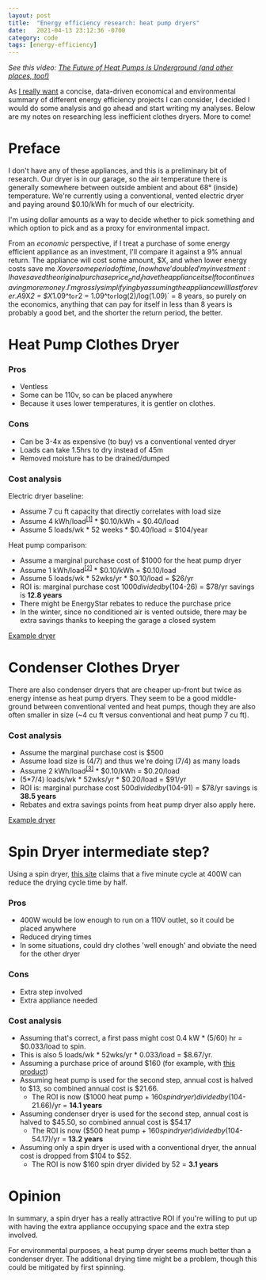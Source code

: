```yaml
---
layout: post
title:  "Energy efficiency research: heat pump dryers"
date:   2021-04-13 23:12:36 -0700
category: code
tags: [energy-efficiency]
---
```


_See this video: [The Future of Heat Pumps is Underground (and other places, too!)](https://www.youtube.com/watch?v=7zrx-b2sLUs)_

As [I really want](https://twitter.com/adamshirey/status/1377694632671256577) a concise, data-driven economical and environmental summary of different energy efficiency projects I can consider, I decided I would do some analysis and go ahead and start writing my analyses. Below are my notes on researching less inefficient clothes dryers. More to come!

# Preface
I don't have any of these appliances, and this is a preliminary bit of research. Our dryer is in our garage, so the air temperature there is generally somewhere between outside ambient and about 68° (inside) temperature. We're currently using a conventional, vented electric dryer and paying around $0.10/kWh for much of our electricity.

I'm using dollar amounts as a way to decide whether to pick something and which option to pick and as a proxy for environmental impact.

From an _economic_ perspective, if I treat a purchase of some energy efficient appliance as an investment, I'll compare it against a 9% annual return. The appliance will cost some amount, $X, and when lower energy costs save me $X over some period of time, I now have 'doubled' my investment: I have saved the original purchase price _and_ I have the appliance itself to continue saving more money. I'm grossly simplifying by assuming the appliance will last forever. A 9% interest rate will double in `$X*2 = $X*1.09^t` or `2 = 1.09^t` or `log(2)/log(1.09)` = 8 years, so purely on the economics, anything that can pay for itself in less than 8 years is probably a good bet, and the shorter the return period, the better.

# Heat Pump Clothes Dryer

### Pros
* Ventless
* Some can be 110v, so can be placed anywhere
* Because it uses lower temperatures, it is gentler on clothes.

### Cons
* Can be 3-4x as expensive (to buy) vs a conventional vented dryer
* Loads can take 1.5hrs to dry instead of 45m
* Removed moisture has to be drained/dumped

### Cost analysis
Electric dryer baseline:
* Assume 7 cu ft capacity that directly correlates with load size
* Assume 4 kWh/load<sup>[\[1\]](https://www.directenergy.com/learning-center/how-much-energy-dryer-use)</sup> * $0.10/kWh = $0.40/load
* Assume 5 loads/wk * 52 weeks * $0.40/load = $104/year

Heat pump comparison:
* Assume a marginal purchase cost of $1000 for the heat pump dryer
* Assume 1 kWh/load<sup>[\[2\]](https://en.wikipedia.org/wiki/Clothes_dryer#Heat_pump_dryers)</sup> * $0.10/kWh = $0.10/load
* Assume 5 loads/wk * 52wks/yr * $0.10/load = $26/yr 
* ROI is: marginal purchase cost $1000 divided by ($104-26) = $78/yr savings is **12.8 years**
* There might be EnergyStar rebates to reduce the purchase price
* In the winter, since no conditioned air is vented outside, there may be extra savings thanks to keeping the garage a closed system

[Example dryer](https://www.lowes.com/pd/Whirlpool-7-4-cu-ft-Stackable-Ventless-Electric-Dryer-Chrome-Shadow-ENERGY-STAR/1000716664)

# Condenser Clothes Dryer
There are also condenser dryers that are cheaper up-front but twice as energy intense as heat pump dryers. They seem to be a good middle-ground between conventional vented and heat pumps, though they are also often smaller in size (~4 cu ft versus conventional and heat pump 7 cu ft).

### Cost analysis
* Assume the marginal purchase cost is $500
* Assume load size is (4/7) and thus we're doing (7/4) as many loads
* Assume 2 kWh/load<sup>[\[3\]](https://en.wikipedia.org/wiki/Clothes_dryer#Condenser_dryers)</sup> * $0.10/kWh = $0.20/load
* (5*7/4) loads/wk * 52wks/yr * $0.20/load = $91/yr
* ROI is: marginal purchase cost $500 divided by ($104-91) = $78/yr savings is **38.5 years**
* Rebates and extra savings points from heat pump dryer also apply here.

[Example dryer](https://www.lowes.com/pd/GE-4-1-cu-ft-Stackable-Ventless-Electric-Dryer-White/1000731570)

# Spin Dryer intermediate step?
Using a spin dryer, [this site](https://www.greenandgrowing.org/money-energy-laundry-spin-dryer/) claims that a five minute cycle at 400W can reduce the drying cycle time by half. 

### Pros
* 400W would be low enough to run on a 110V outlet, so it could be placed anywhere
* Reduced drying times
* In some situations, could dry clothes 'well enough' and obviate the need for the other dryer

### Cons
* Extra step involved
* Extra appliance needed

### Cost analysis
* Assuming that's correct, a first pass might cost 0.4 kW * (5/60) hr = $0.033/load to spin.
* This is also 5 loads/wk * 52wks/yr * 0.033/load = $8.67/yr.
* Assuming a purchase price of around $160 (for example, with [this product](https://www.amazon.com/Laundry-Alternative-Centrifugal-High-Tech-Suspension/dp/B07X3MWR3V))
* Assuming heat pump is used for the second step, annual cost is halved to $13, so combined annual cost is $21.66.
    * The ROI is now ($1000 heat pump + $160 spin dryer) divided by ($104-21.66)/yr = **14.1 years**
* Assuming condenser dryer is used for the second step, annual cost is halved to $45.50, so combined annual cost is $54.17
    * The ROI is now ($500 heat pump + $160 spin dryer) divided by ($104-54.17)/yr = **13.2 years**
* Assuming only a spin dryer is used with a conventional dryer, the annual cost is dropped from $104 to $52.
    * The ROI is now $160 spin dryer divided by 52 = **3.1 years**

# Opinion
In summary, a spin dryer has a really attractive ROI if you're willing to put up with having the extra appliance occupying space and the extra step involved.

For environmental purposes, a heat pump dryer seems much better than a condenser dryer. The additional drying time might be a problem, though this could be mitigated by first spinning.
